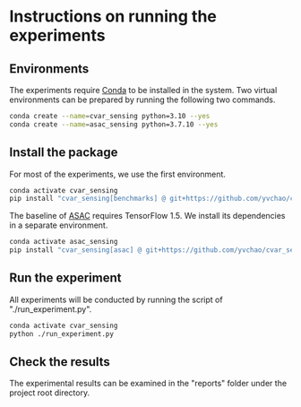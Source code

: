 # Instructions on running the experiments

## Environments
The experiments require [Conda](https://docs.conda.io/projects/miniconda/en/latest/miniconda-install.html) to be installed in the system.
Two virtual environments can be prepared by running the following two commands.
```bash
conda create --name=cvar_sensing python=3.10 --yes
conda create --name=asac_sensing python=3.7.10 --yes
```

## Install the package
For most of the experiments, we use the first environment.
```bash
conda activate cvar_sensing
pip install "cvar_sensing[benchmarks] @ git+https://github.com/yvchao/cvar_sensing.git"
```

The baseline of [ASAC](https://github.com/vanderschaarlab/mlforhealthlabpub/tree/main/alg/asac) requires TensorFlow 1.5.
We install its dependencies in a separate environment.
```bash
conda activate asac_sensing
pip install "cvar_sensing[asac] @ git+https://github.com/yvchao/cvar_sensing.git"
```

## Run the experiment
All experiments will be conducted by running the script of "./run_experiment.py".
```bash
conda activate cvar_sensing
python ./run_experiment.py
```

## Check the results
The experimental results can be examined in the "reports" folder under the project root directory.
